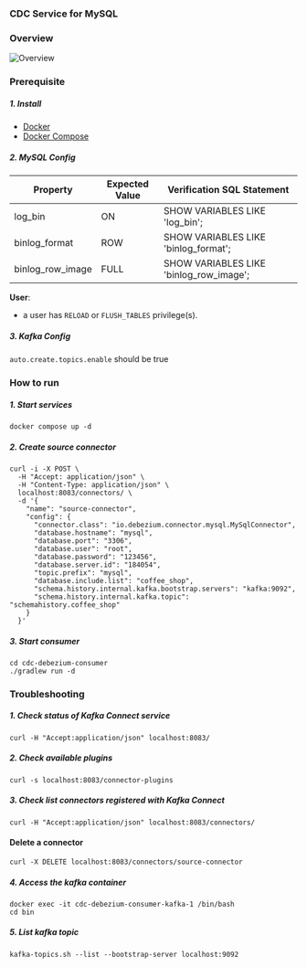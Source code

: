 ### CDC Service for MySQL
### Overview 

![Overview](dbz-flow.png)

### Prerequisite

##### 1. Install 
- [Docker](script/install_docker.sh)
- [Docker Compose](script/install_docker_compose.sh)

##### 2. MySQL Config
| Property          | Expected Value | Verification SQL Statement                  |
|-------------------|----------------|---------------------------------------------|
| log_bin           | ON             | SHOW VARIABLES LIKE 'log_bin';              |
| binlog_format     | ROW            | SHOW VARIABLES LIKE 'binlog_format';        |
| binlog_row_image  | FULL           | SHOW VARIABLES LIKE 'binlog_row_image';     |

**User**:
- a user has `RELOAD` or `FLUSH_TABLES` privilege(s).

##### 3. Kafka Config
`auto.create.topics.enable` should be true

### How to run
##### 1. Start services
```shell
docker compose up -d
```

##### 2. Create source connector
```shell
curl -i -X POST \
  -H "Accept: application/json" \
  -H "Content-Type: application/json" \
  localhost:8083/connectors/ \
  -d '{
    "name": "source-connector",
    "config": {
      "connector.class": "io.debezium.connector.mysql.MySqlConnector",
      "database.hostname": "mysql",
      "database.port": "3306",
      "database.user": "root",
      "database.password": "123456",
      "database.server.id": "184054",
      "topic.prefix": "mysql",
      "database.include.list": "coffee_shop",
      "schema.history.internal.kafka.bootstrap.servers": "kafka:9092",
      "schema.history.internal.kafka.topic": "schemahistory.coffee_shop"
    }
  }'
```

##### 3. Start consumer
```shell
cd cdc-debezium-consumer
./gradlew run -d
```

### Troubleshooting

##### 1. Check status of Kafka Connect service
```shell
curl -H "Accept:application/json" localhost:8083/
```

##### 2. Check available plugins
```shell
curl -s localhost:8083/connector-plugins
```

##### 3. Check list connectors registered with Kafka Connect
```shell
curl -H "Accept:application/json" localhost:8083/connectors/
```
#### Delete a connector
```shell
curl -X DELETE localhost:8083/connectors/source-connector
```

##### 4. Access the kafka container
```shell
docker exec -it cdc-debezium-consumer-kafka-1 /bin/bash 
cd bin
```

##### 5. List kafka topic
```shell
kafka-topics.sh --list --bootstrap-server localhost:9092
```
